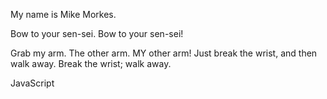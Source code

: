 My name is Mike Morkes.

Bow to your sen-sei.
Bow to your sen-sei!

Grab my arm. The other arm. MY other arm!
Just break the wrist, and then walk away. Break the wrist; walk away.

JavaScript